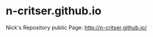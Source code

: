 n-critser.github.io
===================

Nick's Repository public Page: http://n-critser.github.io/

